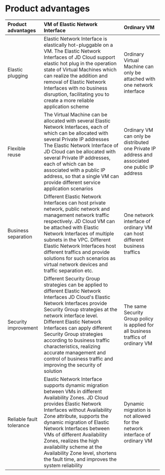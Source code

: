 # Product advantages

| Product advantages | VM of Elastic Network Interface | Ordinary VM |
| :- | :- | :- |
| Elastic plugging | Elastic Network Interface is elastically hot-pluggable on a VM. The Elastic Network Interfaces of JD Cloud support elastic hot plug in the operation state of Virtual Machines which can realize the addition and removal of Elastic Network Interfaces with no business disruption, facilitating you to create a more reliable application scheme | Ordinary Virtual Machine can only be attached with one network interface |
| Flexible reuse | The Virtual Machine can be allocated with several Elastic Network Interfaces, each of which can be allocated with several Private IP addresses The Elastic Network Interface of JD Cloud can be allocated with several Private IP addresses, each of which can be associated with a public IP address, so that a single VM can provide different service application scenarios | Ordinary VM can only be distributed one Private IP address and associated one public IP address |
| Business separation | Different Elastic Network Interfaces can host private network, public network and management network traffic respectively. JD Cloud VM can be attached with Elastic Network Interfaces of multiple subnets in the VPC. Different Elastic Network Interfaces host different traffics and provide solutions for such scenarios as virtual network devices and traffic separation etc. | One network interface of ordinary VM can host different business traffics |
| Security improvement | Different Security Group strategies can be applied to different Elastic Network Interfaces JD Cloud's Elastic Network Interfaces provide Security Group strategies at the network interface level. Different Elastic Network Interfaces can apply different Security Group strategies according to business traffic characteristics, realizing accurate management and control of business traffic and improving the security of solution | The same Security Group policy is applied for all business traffics of ordinary VM |
| Reliable fault tolerance | Elastic Network Interface supports dynamic migration between VMs in different Availability Zones. JD Cloud provides Elastic Network Interfaces without Availability Zone attribute, supports the dynamic migration of Elastic Network Interfaces between VMs of different Availability Zones, realizes the high availability scheme at the Availability Zone level, shortens the fault time, and improves the system reliability | Dynamic migration is not allowed for the network interface of ordinary VM |